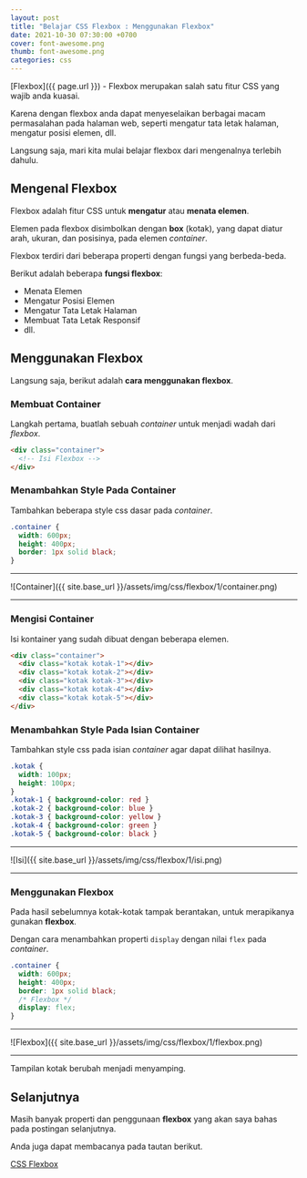 ```yaml
---
layout: post
title: "Belajar CSS Flexbox : Menggunakan Flexbox"
date: 2021-10-30 07:30:00 +0700
cover: font-awesome.png
thumb: font-awesome.png
categories: css
---
```


[Flexbox]({{ page.url }}) - Flexbox merupakan salah satu fitur CSS yang wajib anda kuasai.

Karena dengan flexbox anda dapat menyeselaikan berbagai macam permasalahan pada halaman web, seperti mengatur tata letak halaman, mengatur posisi elemen, dll.

Langsung saja, mari kita mulai belajar flexbox dari mengenalnya terlebih dahulu.

## Mengenal Flexbox

Flexbox adalah fitur CSS untuk __mengatur__ atau __menata elemen__.

Elemen pada flexbox disimbolkan dengan __box__ (kotak), yang dapat diatur arah, ukuran, dan posisinya, pada elemen *container*.

Flexbox terdiri dari beberapa properti dengan fungsi yang berbeda-beda.

Berikut adalah beberapa __fungsi flexbox__:

* Menata Elemen
* Mengatur Posisi Elemen
* Mengatur Tata Letak Halaman
* Membuat Tata Letak Responsif
* dll.

## Menggunakan Flexbox

Langsung saja, berikut adalah __cara menggunakan flexbox__.

### Membuat Container

Langkah pertama, buatlah sebuah *container* untuk menjadi wadah dari *flexbox*.

```html
<div class="container">
  <!-- Isi Flexbox -->
</div>
```

### Menambahkan Style Pada Container

Tambahkan beberapa style css dasar pada *container*.

```css
.container {
  width: 600px;
  height: 400px;
  border: 1px solid black;
}
```

***

![Container]({{ site.base_url }}/assets/img/css/flexbox/1/container.png)

***

### Mengisi Container

Isi kontainer yang sudah dibuat dengan beberapa elemen.

```html
<div class="container">
  <div class="kotak kotak-1"></div>
  <div class="kotak kotak-2"></div>
  <div class="kotak kotak-3"></div>
  <div class="kotak kotak-4"></div>
  <div class="kotak kotak-5"></div>
</div>
```

### Menambahkan Style Pada Isian Container

Tambahkan style css pada isian _container_ agar dapat dilihat hasilnya.

```css
.kotak {
  width: 100px;
  height: 100px;
}
.kotak-1 { background-color: red }
.kotak-2 { background-color: blue }
.kotak-3 { background-color: yellow }
.kotak-4 { background-color: green }
.kotak-5 { background-color: black }
```

***

![Isi]({{ site.base_url }}/assets/img/css/flexbox/1/isi.png)

***

### Menggunakan Flexbox

Pada hasil sebelumnya kotak-kotak tampak berantakan, untuk merapikanya gunakan __flexbox__.

Dengan cara menambahkan properti `display` dengan nilai `flex` pada *container*.

```css
.container {
  width: 600px;
  height: 400px;
  border: 1px solid black;
  /* Flexbox */
  display: flex;
}
```

***

![Flexbox]({{ site.base_url }}/assets/img/css/flexbox/1/flexbox.png)

***

Tampilan kotak berubah menjadi menyamping.

## Selanjutnya

Masih banyak properti dan penggunaan __flexbox__ yang akan saya bahas pada postingan selanjutnya.

Anda juga dapat membacanya pada tautan berikut.

<a href="https://www.w3schools.com/css/css3_flexbox.asp" target="_blank">CSS Flexbox</a>
